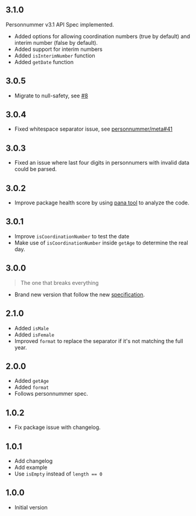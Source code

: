 ## 3.1.0

Personnummer v3.1 API Spec implemented.

- Added options for allowing coordination numbers (true by default) and interim number (false by default).
- Added support for interim numbers
- Added `isInterimNumber` function
- Added `getDate` function

## 3.0.5

- Migrate to null-safety, see [#8](https://github.com/personnummer/dart/pull/8)

## 3.0.4

- Fixed whitespace separator issue, see [personnummer/meta#41](https://github.com/personnummer/meta/issues/41)

## 3.0.3

- Fixed an issue where last four digits in personnumers with invalid data could be parsed.

## 3.0.2

- Improve package health score by using [pana tool](https://github.com/dart-lang/pana) to analyze the code.

## 3.0.1

- Improve `isCoordinationNumber` to test the date
- Make use of `isCoordinationNumber` inside `getAge` to determine the real day.

## 3.0.0

> The one that breaks everything

- Brand new version that follow the new [specification](https://github.com/personnummer/meta#package-specification-v3).

## 2.1.0

- Added `isMale`
- Added `isFemale`
- Improved `format` to replace the separator if it's not matching the full year.

## 2.0.0

- Added `getAge`
- Added `format`
- Follows personnummer spec.

## 1.0.2

- Fix package issue with changelog.

## 1.0.1

- Add changelog
- Add example
- Use `isEmpty` instead of `length == 0`

## 1.0.0

- Initial version
